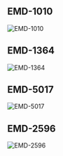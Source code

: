 
## EMD-1010
![EMD-1010](https://github.com/tecdatalab/biostructure/raw/em-visualizer/em/data/1010%20.png)

## EMD-1364
![EMD-1364](https://github.com/tecdatalab/biostructure/raw/em-visualizer/em/data/1364%20.png)

## EMD-5017
![EMD-5017](https://github.com/tecdatalab/biostructure/raw/em-visualizer/em/data/5017.png)

## EMD-2596
![EMD-2596](https://github.com/tecdatalab/biostructure/raw/em-visualizer/em/data/2596.png)
